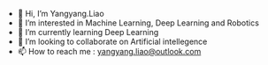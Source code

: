 - 👋 Hi, I’m Yangyang.Liao
- 👀 I’m interested in Machine Learning, Deep Learning and Robotics
- 🌱 I’m currently learning Deep Learning
- 💞️ I’m looking to collaborate on Artificial intellegence
- 📫 How to reach me : yangyang.liao@outlook.com

<!---
SunnyLiao09 is a ✨ special ✨ repository because its `README.md` (this file) appears on your GitHub profile.
You can click the Preview link to take a look at your changes.
--->
